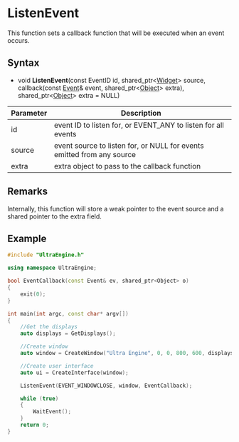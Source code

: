 # ListenEvent

This function sets a callback function that will be executed when an event occurs.

## Syntax

- void **ListenEvent**(const EventID id, shared_ptr<[Widget](Widget.md)\> source, callback(const [Event](Event.md)& event, shared_ptr<[Object](Object.md)\> extra),  shared_ptr<[Object](Object.md)\> extra = NULL)

| Parameter | Description |
|---|---|
| id | event ID to listen for, or EVENT_ANY to listen for all events |
| source | event source to listen for, or NULL for events emitted from any source |
| extra | extra object to pass to the callback function |

## Remarks

Internally, this function will store a weak pointer to the event source and a shared pointer to the extra field.

## Example

```c++
#include "UltraEngine.h"

using namespace UltraEngine;

bool EventCallback(const Event& ev, shared_ptr<Object> o)
{
    exit(0);
}

int main(int argc, const char* argv[])
{
    //Get the displays
    auto displays = GetDisplays();

    //Create window
    auto window = CreateWindow("Ultra Engine", 0, 0, 800, 600, displays[0]);

    //Create user interface
    auto ui = CreateInterface(window);

    ListenEvent(EVENT_WINDOWCLOSE, window, EventCallback);

    while (true)
    {
        WaitEvent();
    }
    return 0;
}
```
